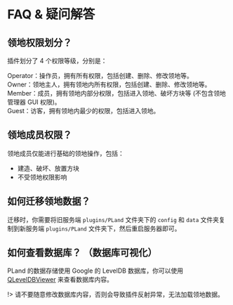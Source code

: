 # FAQ & 疑问解答

## 领地权限划分？

插件划分了 4 个权限等级，分别是：

Operator：操作员，拥有所有权限，包括创建、删除、修改领地等。  
Owner：领地主人，拥有领地内所有权限，包括创建、删除、修改领地等。  
Member：成员，拥有领地内部分权限，包括进入领地、破坏方块等 (不包含领地管理器 GUI 权限)。  
Guest：访客，拥有领地内最少的权限，包括进入领地。

## 领地成员权限？

领地成员仅能进行基础的领地操作，包括：

- 建造、破坏、放置方块
- 不受领地权限影响

## 如何迁移领地数据？

迁移时，你需要将旧服务端 `plugins/PLand` 文件夹下的 `config` 和 `data` 文件夹复制到新服务端 `plugins/PLand` 文件夹下，然后重启服务器即可。

## 如何查看数据库？ （数据库可视化）

PLand 的数据存储使用 Google 的 LevelDB 数据库，你可以使用 [QLevelDBViewer](https://github.com/engsr6982/QLevelDBViewer) 来查看数据库内容。

!> 请不要随意修改数据库内容，否则会导致插件反射异常，无法加载领地数据。
